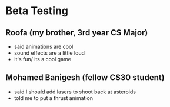 # Beta Testing

## Roofa (my brother, 3rd year CS Major)
- said animations are cool
- sound effects are a little loud
- it's fun/ its a cool game

## Mohamed Banigesh (fellow CS30 student)
- said I should add lasers to shoot back at asteroids
- told me to put a thrust animation
